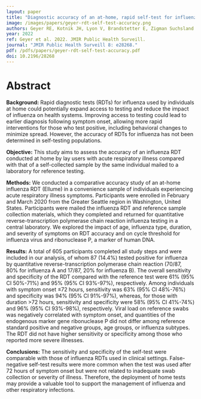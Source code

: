 ```yaml
---
layout: paper
title: "Diagnostic accuracy of an at-home, rapid self-test for influenza: prospective comparative accuracy study"
image: /images/papers/geyer-rdt-self-test-accuracy.png
authors: Geyer RE, Kotnik JH, Lyon V, Brandstetter E, Zigman Suchsland M, Han PD, Graham C, Ilcisin M, Kim AE, Chu HY, Nickerson DA, Starita LM, Bedford T, Lutz B, Thompson MJ.
year: 2022
ref: Geyer et al. 2022. JMIR Public Health Surveill.
journal: "JMIR Public Health Surveill 8: e28268."
pdf: /pdfs/papers/geyer-rdt-self-test-accuracy.pdf
doi: 10.2196/28268
---
```


# Abstract

**Background:** Rapid diagnostic tests (RDTs) for influenza used by individuals at home could potentially expand access to testing and reduce the impact of influenza on health systems. Improving access to testing could lead to earlier diagnosis following symptom onset, allowing more rapid interventions for those who test positive, including behavioral changes to minimize spread. However, the accuracy of RDTs for influenza has not been determined in self-testing populations.

**Objective:** This study aims to assess the accuracy of an influenza RDT conducted at home by lay users with acute respiratory illness compared with that of a self-collected sample by the same individual mailed to a laboratory for reference testing.

**Methods:** We conducted a comparative accuracy study of an at-home influenza RDT (Ellume) in a convenience sample of individuals experiencing acute respiratory illness symptoms. Participants were enrolled in February and March 2020 from the Greater Seattle region in Washington, United States. Participants were mailed the influenza RDT and reference sample collection materials, which they completed and returned for quantitative reverse-transcription polymerase chain reaction influenza testing in a central laboratory. We explored the impact of age, influenza type, duration, and severity of symptoms on RDT accuracy and on cycle threshold for influenza virus and ribonuclease P, a marker of human DNA.

**Results:** A total of 605 participants completed all study steps and were included in our analysis, of whom 87 (14.4%) tested positive for influenza by quantitative reverse-transcription polymerase chain reaction (70/87, 80% for influenza A and 17/87, 20% for influenza B). The overall sensitivity and specificity of the RDT compared with the reference test were 61% (95% CI 50%-71%) and 95% (95% CI 93%-97%), respectively. Among individuals with symptom onset ≤72 hours, sensitivity was 63% (95% CI 48%-76%) and specificity was 94% (95% CI 91%-97%), whereas, for those with duration >72 hours, sensitivity and specificity were 58% (95% CI 41%-74%) and 96% (95% CI 93%-98%), respectively. Viral load on reference swabs was negatively correlated with symptom onset, and quantities of the endogenous marker gene ribonuclease P did not differ among reference standard positive and negative groups, age groups, or influenza subtypes. The RDT did not have higher sensitivity or specificity among those who reported more severe illnesses.

**Conclusions:** The sensitivity and specificity of the self-test were comparable with those of influenza RDTs used in clinical settings. False-negative self-test results were more common when the test was used after 72 hours of symptom onset but were not related to inadequate swab collection or severity of illness. Therefore, the deployment of home tests may provide a valuable tool to support the management of influenza and other respiratory infections.
